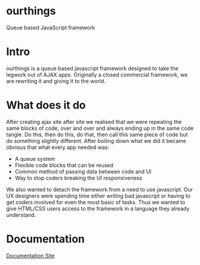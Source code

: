 # ourthings
Queue based JavaScript framework

# Intro

ourthings is a queue based javascript framework designed to take the legwork out of AJAX apps. Originally a closed
commercial framework,  we are rewriting it and giving it to the world.

# What does it do

After creating ajax site after site we realised that we were repeating the same blocks of code, over and over and 
always ending up in the same code tangle. Do this, then do this, do that, then call this same piece of code but do
something slightly different. After boiling down what we did it became obvious that what every app needed was:

* A queue system
* Flexible code blocks that can be reused
* Common method of passing data between code and UI
* Way to stop coders breaking the UI responsiveness

We also wanted to detach the framework from a need to use javascript. Our UX designers were spending time either
writing bad javascript or having to get coders involved for even the most basic of tasks. Thus we wanted to give HTML/CSS users access
to the framework in a language they already understand.

# Documentation

<a href="https://nautoguide.github.io/ourthings/">Documentation Site</a>


